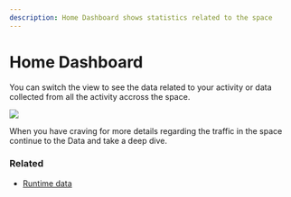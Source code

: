 ```yaml
---
description: Home Dashboard shows statistics related to the space
---
```


# Home Dashboard

You can switch the view to see the data related to your activity or data collected from all the activity accross the space.

![](../../.gitbook/assets/screenshot-2021-03-12-at-14.37.45.png)

When you have craving for more details regarding the traffic in the space continue to the Data and take a deep dive. 

### Related

* [Runtime data](data.md)

